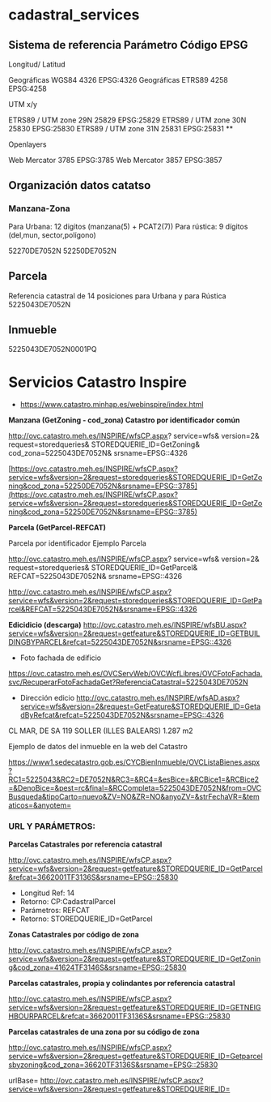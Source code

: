 # cadastral_services

## Sistema de referencia Parámetro Código EPSG

Longitud/ Latitud

Geográficas WGS84 4326 EPSG:4326
Geográficas ETRS89 4258 EPSG:4258

UTM x/y

ETRS89 / UTM zone 29N 25829 EPSG:25829
ETRS89 / UTM zone 30N 25830 EPSG:25830
ETRS89 / UTM zone 31N 25831 EPSG:25831 **

Openlayers

Web Mercator 3785 EPSG:3785
Web Mercator 3857 EPSG:3857 

## Organización datos catatso

### Manzana-Zona 
Para Urbana: 12 digitos (manzana(5) + PCAT2(7))
Para rústica: 9 dígitos (del,mun, sector,polígono)

52270DE7052N
52250DE7052N

## Parcela
Referencia catastral de 14 posiciones para Urbana y para Rústica
5225043DE7052N

## Inmueble
5225043DE7052N0001PQ

# Servicios Catastro Inspire
- https://www.catastro.minhap.es/webinspire/index.html

**Manzana (GetZoning - cod_zona) Catastro por identificador común**

http://ovc.catastro.meh.es/INSPIRE/wfsCP.aspx?
service=wfs&
version=2&
request=storedqueries&
STOREDQUERIE_ID=GetZoning&
cod_zona=5225043DE7052N&
srsname=EPSG::4326

[https://ovc.catastro.meh.es/INSPIRE/wfsCP.aspx?service=wfs&version=2&request=storedqueries&STOREDQUERIE_ID=GetZoning&cod_zona=52250DE7052N&srsname=EPSG::3785](https://ovc.catastro.meh.es/INSPIRE/wfsCP.aspx?service=wfs&version=2&request=storedqueries&STOREDQUERIE_ID=GetZoning&cod_zona=52250DE7052N&srsname=EPSG::3785)


**Parcela (GetParcel-REFCAT)**

Parcela por identificador
Ejemplo Parcela

http://ovc.catastro.meh.es/INSPIRE/wfsCP.aspx?
service=wfs&
version=2&
request=storedqueries&
STOREDQUERIE_ID=GetParcel&
REFCAT=5225043DE7052N&
srsname=EPSG::4326

http://ovc.catastro.meh.es/INSPIRE/wfsCP.aspx?service=wfs&version=2&request=storedqueries&STOREDQUERIE_ID=GetParcel&REFCAT=5225043DE7052N&srsname=EPSG::4326

**Edicidicio (descarga)**
http://ovc.catastro.meh.es/INSPIRE/wfsBU.aspx?service=wfs&version=2&request=getfeature&STOREDQUERIE_ID=GETBUILDINGBYPARCEL&refcat=5225043DE7052N&srsname=EPSG::4326

- Foto fachada de edificio

https://ovc.catastro.meh.es/OVCServWeb/OVCWcfLibres/OVCFotoFachada.svc/RecuperarFotoFachadaGet?ReferenciaCatastral=5225043DE7052N

- Dirección edicio
http://ovc.catastro.meh.es/INSPIRE/wfsAD.aspx?service=wfs&version=2&request=GetFeature&STOREDQUERIE_ID=GetadByRefcat&refcat=5225043DE7052N&srsname=EPSG::4326

CL MAR, DE SA 119
SOLLER (ILLES BALEARS)
1.287 m2

Ejemplo de datos del inmueble en la web del Catastro

https://www1.sedecatastro.gob.es/CYCBienInmueble/OVCListaBienes.aspx?RC1=5225043&RC2=DE7052N&RC3=&RC4=&esBice=&RCBice1=&RCBice2=&DenoBice=&pest=rc&final=&RCCompleta=5225043DE7052N&from=OVCBusqueda&tipoCarto=nuevo&ZV=NO&ZR=NO&anyoZV=&strFechaVR=&tematicos=&anyotem=


### URL Y PARÁMETROS:

**Parcelas Catastrales por referencia catastral** 

http://ovc.catastro.meh.es/INSPIRE/wfsCP.aspx?service=wfs&version=2&request=getfeature&STOREDQUERIE_ID=GetParcel&refcat=3662001TF3136S&srsname=EPSG::25830

* Longitud Ref: 14
* Retorno: CP:CadastralParcel 
* Parámetros: REFCAT
* Retorno: STOREDQUERIE_ID=GetParcel


**Zonas Catastrales por código de zona** 

http://ovc.catastro.meh.es/INSPIRE/wfsCP.aspx?service=wfs&version=2&request=getfeature&STOREDQUERIE_ID=GetZoning&cod_zona=41624TF3146S&srsname=EPSG::25830


**Parcelas catastrales, propia y colindantes por referencia catastral**

http://ovc.catastro.meh.es/INSPIRE/wfsCP.aspx?service=wfs&version=2&request=getfeature&STOREDQUERIE_ID=GETNEIGHBOURPARCEL&refcat=3662001TF3136S&srsname=EPSG::25830


**Parcelas catastrales de una zona por su código de zona**

http://ovc.catastro.meh.es/INSPIRE/wfsCP.aspx?service=wfs&version=2&request=getfeature&STOREDQUERIE_ID=Getparcelsbyzoning&cod_zona=36620TF3136S&srsname=EPSG::25830

urlBase= http://ovc.catastro.meh.es/INSPIRE/wfsCP.aspx?service=wfs&version=2&request=getfeature&STOREDQUERIE_ID=


